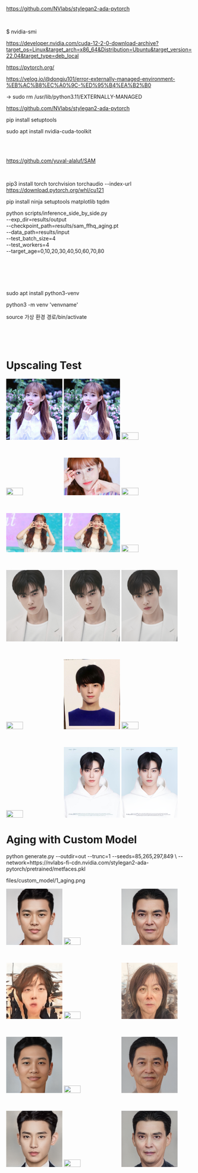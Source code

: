 
https://github.com/NVlabs/stylegan2-ada-pytorch

<br>

$ nvidia-smi

https://developer.nvidia.com/cuda-12-2-0-download-archive?target_os=Linux&target_arch=x86_64&Distribution=Ubuntu&target_version=22.04&target_type=deb_local

https://pytorch.org/

https://velog.io/@dongju101/error-externally-managed-environment-%EB%AC%B8%EC%A0%9C-%ED%95%B4%EA%B2%B0

 -> sudo rm /usr/lib/python3.11/EXTERNALLY-MANAGED

https://github.com/NVlabs/stylegan2-ada-pytorch

pip install setuptools

sudo apt install nvidia-cuda-toolkit

<br><br>

https://github.com/yuval-alaluf/SAM

<br>

pip3 install torch torchvision torchaudio --index-url https://download.pytorch.org/whl/cu121

pip install ninja setuptools matplotlib tqdm

python scripts/inference_side_by_side.py \
--exp_dir=results/output \
--checkpoint_path=results/sam_ffhq_aging.pt \
--data_path=results/input \
--test_batch_size=4 \
--test_workers=4 \
--target_age=0,10,20,30,40,50,60,70,80


<br><br><br><br>

sudo apt install python3-venv

python3 -m venv 'venvname'

source 가상 환경 경로/bin/activate


<br><br><br>
<h1> 
 Upscaling Test
</h1>
<p float="left">
 <img src = "files/1.jpeg" width="30%" height="30%">
 <img src = "files/1_downscaled.jpg" width="30%" height="30%">
 <img src = "files/1_upscaled.png" width="30%" height="30%">
</p>
<br>
<p float="left">
 <img src = "files/2.jpeg" width="30%" height="30%">
 <img src = "files/2_downscaled.jpg" width="30%" height="30%">
 <img src = "files/2_upscaled.png" width="30%" height="30%">
</p>
<br>
<p float="left">
 <img src = "files/3.jpeg" width="30%" height="30%">
 <img src = "files/3_downscaled.jpg" width="30%" height="30%">
 <img src = "files/3_upscaled.png" width="30%" height="30%">
</p>
<br>
<p float="left">
 <img src = "files/4.jpeg" width="30%" height="30%">
 <img src = "files/4_downscaled.jpg" width="30%" height="30%">
 <img src = "files/4_upscaled.png" width="30%" height="30%">
</p>
<br>
<p float="left">
 <img src = "files/5.jpeg" width="30%" height="30%">
 <img src = "files/5_downscaled.jpg" width="30%" height="30%">
 <img src = "files/5_upscaled.png" width="30%" height="30%">
</p>
<br>
<p float="left">
 <img src = "files/6.jpeg" width="30%" height="30%">
 <img src = "files/6_downscaled.jpg" width="30%" height="30%">
 <img src = "files/6_upscaled.png" width="30%" height="30%">
</p>

<h1>
 Aging with Custom Model
</h1>
python generate.py --outdir=out --trunc=1 --seeds=85,265,297,849 \
    --network=https://nvlabs-fi-cdn.nvidia.com/stylegan2-ada-pytorch/pretrained/metfaces.pkl

files/custom_model/1_aging.png

<p float="left">
 <img src = "files/custom_model/1_source.png" width="30%" height="30%">
 <img src = "files/custom_model/1_upscaled.png" width="30%" height="30%">
 <img src = "files/custom_model/1_aging.png" width="30%" height="30%">
</p>
<br>
<p float="left">
 <img src = "files/custom_model/2_source.png" width="30%" height="30%">
 <img src = "files/custom_model/2_upscaled.png" width="30%" height="30%">
 <img src = "files/custom_model/2_aging.png" width="30%" height="30%">
</p>
<br>
<p float="left">
 <img src = "files/custom_model/3_source.png" width="30%" height="30%">
 <img src = "files/custom_model/3_upscaled.png" width="30%" height="30%">
 <img src = "files/custom_model/3_aging.png" width="30%" height="30%">
</p>
<br>
<p float="left">
 <img src = "files/custom_model/4_source.png" width="30%" height="30%">
 <img src = "files/custom_model/4_upscaled.png" width="30%" height="30%">
 <img src = "files/custom_model/4_aging.png" width="30%" height="30%">
</p>
    

